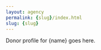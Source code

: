 ```yaml
---
layout: agency
permalink: {slug}/index.html
slug: {slug}
---
```


Donor profile for {name} goes here.
